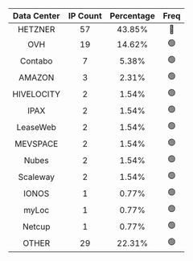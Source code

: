 | Data Center | IP Count | Percentage | Freq |
|:------------:|:--------:|:-----------:|:-----:|
| HETZNER | 57 | 43.85% | 🔴 |
| OVH | 19 | 14.62% | 🟢 |
| Contabo | 7 | 5.38% | 🟢 |
| AMAZON | 3 | 2.31% | 🟢 |
| HIVELOCITY | 2 | 1.54% | 🟢 |
| IPAX | 2 | 1.54% | 🟢 |
| LeaseWeb | 2 | 1.54% | 🟢 |
| MEVSPACE | 2 | 1.54% | 🟢 |
| Nubes | 2 | 1.54% | 🟢 |
| Scaleway | 2 | 1.54% | 🟢 |
| IONOS | 1 | 0.77% | 🟢 |
| myLoc | 1 | 0.77% | 🟢 |
| Netcup | 1 | 0.77% | 🟢 |
| OTHER | 29 | 22.31% | 🟢 |